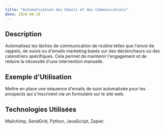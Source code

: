 ```yaml
---
title: "Automatisation des Emails et des Communications"
date: 2024-08-28
---
```


## Description
Automatisez les tâches de communication de routine telles que l'envoi de rappels, de suivis ou d'emails marketing basés sur des déclencheurs ou des calendriers spécifiques. Cela permet de maintenir l'engagement et de réduire la nécessité d'une intervention manuelle.

## Exemple d'Utilisation
Mettre en place une séquence d'emails de suivi automatisée pour les prospects qui s'inscrivent via un formulaire sur le site web.

## Technologies Utilisées
Mailchimp, SendGrid, Python, JavaScript, Zapier.

<!-- ## Tarification, Délais, et Révisions

| Service                     | Tarification        | Délais     | Révisions                               |
|-----------------------------|---------------------|------------|-----------------------------------------|
| Automatisation des Communications | 50 $ - 150 $ par configuration | 1 semaine  | Jusqu'à 3 révisions pour ajustements des emails | -->
